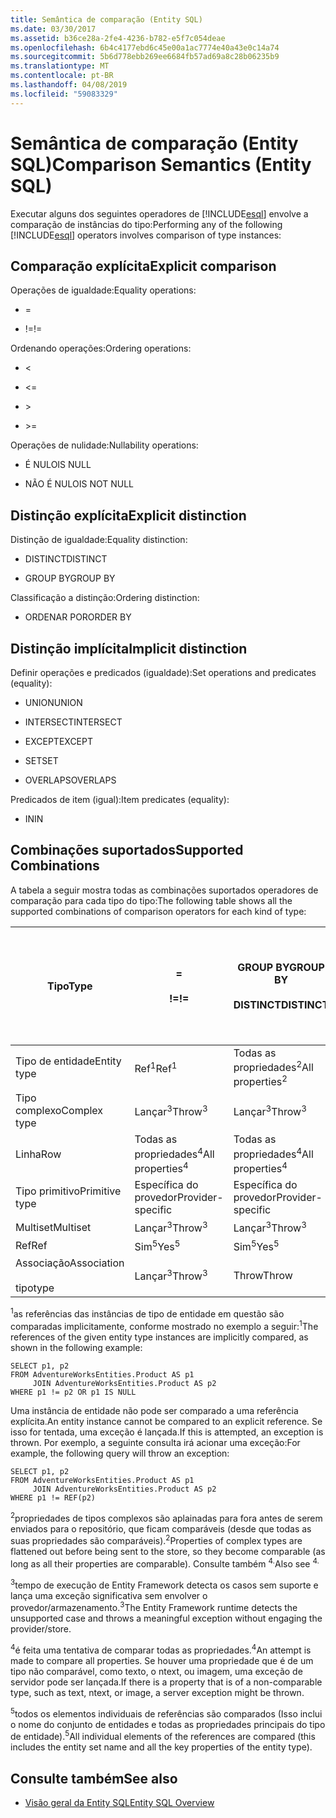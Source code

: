 ```yaml
---
title: Semântica de comparação (Entity SQL)
ms.date: 03/30/2017
ms.assetid: b36ce28a-2fe4-4236-b782-e5f7c054deae
ms.openlocfilehash: 6b4c4177ebd6c45e00a1ac7774e40a43e0c14a74
ms.sourcegitcommit: 5b6d778ebb269ee6684fb57ad69a8c28b06235b9
ms.translationtype: MT
ms.contentlocale: pt-BR
ms.lasthandoff: 04/08/2019
ms.locfileid: "59083329"
---
```

# <a name="comparison-semantics-entity-sql"></a><span data-ttu-id="0aa0a-102">Semântica de comparação (Entity SQL)</span><span class="sxs-lookup"><span data-stu-id="0aa0a-102">Comparison Semantics (Entity SQL)</span></span>
<span data-ttu-id="0aa0a-103">Executar alguns dos seguintes operadores de [!INCLUDE[esql](../../../../../../includes/esql-md.md)] envolve a comparação de instâncias do tipo:</span><span class="sxs-lookup"><span data-stu-id="0aa0a-103">Performing any of the following [!INCLUDE[esql](../../../../../../includes/esql-md.md)] operators involves comparison of type instances:</span></span>  
  
## <a name="explicit-comparison"></a><span data-ttu-id="0aa0a-104">Comparação explícita</span><span class="sxs-lookup"><span data-stu-id="0aa0a-104">Explicit comparison</span></span>  
 <span data-ttu-id="0aa0a-105">Operações de igualdade:</span><span class="sxs-lookup"><span data-stu-id="0aa0a-105">Equality operations:</span></span>  
  
-   =  
  
-   <span data-ttu-id="0aa0a-106">!=</span><span class="sxs-lookup"><span data-stu-id="0aa0a-106">!=</span></span>  
  
 <span data-ttu-id="0aa0a-107">Ordenando operações:</span><span class="sxs-lookup"><span data-stu-id="0aa0a-107">Ordering operations:</span></span>  
  
-   <  
  
-   \<=  
  
-   \>  
  
-   \>=  
  
 <span data-ttu-id="0aa0a-108">Operações de nulidade:</span><span class="sxs-lookup"><span data-stu-id="0aa0a-108">Nullability operations:</span></span>  
  
-   <span data-ttu-id="0aa0a-109">É NULO</span><span class="sxs-lookup"><span data-stu-id="0aa0a-109">IS NULL</span></span>  
  
-   <span data-ttu-id="0aa0a-110">NÃO É NULO</span><span class="sxs-lookup"><span data-stu-id="0aa0a-110">IS NOT NULL</span></span>  
  
## <a name="explicit-distinction"></a><span data-ttu-id="0aa0a-111">Distinção explícita</span><span class="sxs-lookup"><span data-stu-id="0aa0a-111">Explicit distinction</span></span>  
 <span data-ttu-id="0aa0a-112">Distinção de igualdade:</span><span class="sxs-lookup"><span data-stu-id="0aa0a-112">Equality distinction:</span></span>  
  
-   <span data-ttu-id="0aa0a-113">DISTINCT</span><span class="sxs-lookup"><span data-stu-id="0aa0a-113">DISTINCT</span></span>  
  
-   <span data-ttu-id="0aa0a-114">GROUP BY</span><span class="sxs-lookup"><span data-stu-id="0aa0a-114">GROUP BY</span></span>  
  
 <span data-ttu-id="0aa0a-115">Classificação a distinção:</span><span class="sxs-lookup"><span data-stu-id="0aa0a-115">Ordering distinction:</span></span>  
  
-   <span data-ttu-id="0aa0a-116">ORDENAR POR</span><span class="sxs-lookup"><span data-stu-id="0aa0a-116">ORDER BY</span></span>  
  
## <a name="implicit-distinction"></a><span data-ttu-id="0aa0a-117">Distinção implícita</span><span class="sxs-lookup"><span data-stu-id="0aa0a-117">Implicit distinction</span></span>  
 <span data-ttu-id="0aa0a-118">Definir operações e predicados (igualdade):</span><span class="sxs-lookup"><span data-stu-id="0aa0a-118">Set operations and predicates (equality):</span></span>  
  
-   <span data-ttu-id="0aa0a-119">UNION</span><span class="sxs-lookup"><span data-stu-id="0aa0a-119">UNION</span></span>  
  
-   <span data-ttu-id="0aa0a-120">INTERSECT</span><span class="sxs-lookup"><span data-stu-id="0aa0a-120">INTERSECT</span></span>  
  
-   <span data-ttu-id="0aa0a-121">EXCEPT</span><span class="sxs-lookup"><span data-stu-id="0aa0a-121">EXCEPT</span></span>  
  
-   <span data-ttu-id="0aa0a-122">SET</span><span class="sxs-lookup"><span data-stu-id="0aa0a-122">SET</span></span>  
  
-   <span data-ttu-id="0aa0a-123">OVERLAPS</span><span class="sxs-lookup"><span data-stu-id="0aa0a-123">OVERLAPS</span></span>  
  
 <span data-ttu-id="0aa0a-124">Predicados de item (igual):</span><span class="sxs-lookup"><span data-stu-id="0aa0a-124">Item predicates (equality):</span></span>  
  
-   <span data-ttu-id="0aa0a-125">IN</span><span class="sxs-lookup"><span data-stu-id="0aa0a-125">IN</span></span>  
  
## <a name="supported-combinations"></a><span data-ttu-id="0aa0a-126">Combinações suportados</span><span class="sxs-lookup"><span data-stu-id="0aa0a-126">Supported Combinations</span></span>  
 <span data-ttu-id="0aa0a-127">A tabela a seguir mostra todas as combinações suportados operadores de comparação para cada tipo do tipo:</span><span class="sxs-lookup"><span data-stu-id="0aa0a-127">The following table shows all the supported combinations of comparison operators for each kind of type:</span></span>  
  
|**<span data-ttu-id="0aa0a-128">Tipo</span><span class="sxs-lookup"><span data-stu-id="0aa0a-128">Type</span></span>**|**=**<br /><br /> **<span data-ttu-id="0aa0a-129">!=</span><span class="sxs-lookup"><span data-stu-id="0aa0a-129">!=</span></span>**|**<span data-ttu-id="0aa0a-130">GROUP BY</span><span class="sxs-lookup"><span data-stu-id="0aa0a-130">GROUP BY</span></span>**<br /><br /> **<span data-ttu-id="0aa0a-131">DISTINCT</span><span class="sxs-lookup"><span data-stu-id="0aa0a-131">DISTINCT</span></span>**|**<span data-ttu-id="0aa0a-132">UNION</span><span class="sxs-lookup"><span data-stu-id="0aa0a-132">UNION</span></span>**<br /><br /> **<span data-ttu-id="0aa0a-133">INTERSECT</span><span class="sxs-lookup"><span data-stu-id="0aa0a-133">INTERSECT</span></span>**<br /><br /> **<span data-ttu-id="0aa0a-134">EXCEPT</span><span class="sxs-lookup"><span data-stu-id="0aa0a-134">EXCEPT</span></span>**<br /><br /> **<span data-ttu-id="0aa0a-135">SET</span><span class="sxs-lookup"><span data-stu-id="0aa0a-135">SET</span></span>**<br /><br /> **<span data-ttu-id="0aa0a-136">OVERLAPS</span><span class="sxs-lookup"><span data-stu-id="0aa0a-136">OVERLAPS</span></span>**|**<span data-ttu-id="0aa0a-137">IN</span><span class="sxs-lookup"><span data-stu-id="0aa0a-137">IN</span></span>**|**<span data-ttu-id="0aa0a-138"><   <=</span><span class="sxs-lookup"><span data-stu-id="0aa0a-138"><   <=</span></span>**<br /><br /> **<span data-ttu-id="0aa0a-139">>   >=</span><span class="sxs-lookup"><span data-stu-id="0aa0a-139">>   >=</span></span>**|**<span data-ttu-id="0aa0a-140">ORDENAR POR</span><span class="sxs-lookup"><span data-stu-id="0aa0a-140">ORDER BY</span></span>**|**<span data-ttu-id="0aa0a-141">É NULO</span><span class="sxs-lookup"><span data-stu-id="0aa0a-141">IS NULL</span></span>**<br /><br /> **<span data-ttu-id="0aa0a-142">NÃO É NULO</span><span class="sxs-lookup"><span data-stu-id="0aa0a-142">IS NOT NULL</span></span>**|  
|-|-|-|-|-|-|-|-|  
|<span data-ttu-id="0aa0a-143">Tipo de entidade</span><span class="sxs-lookup"><span data-stu-id="0aa0a-143">Entity type</span></span>|<span data-ttu-id="0aa0a-144">Ref<sup>1</sup></span><span class="sxs-lookup"><span data-stu-id="0aa0a-144">Ref<sup>1</sup></span></span>|<span data-ttu-id="0aa0a-145">Todas as propriedades<sup>2</sup></span><span class="sxs-lookup"><span data-stu-id="0aa0a-145">All properties<sup>2</sup></span></span>|<span data-ttu-id="0aa0a-146">Todas as propriedades<sup>2</sup></span><span class="sxs-lookup"><span data-stu-id="0aa0a-146">All properties<sup>2</sup></span></span>|<span data-ttu-id="0aa0a-147">Todas as propriedades<sup>2</sup></span><span class="sxs-lookup"><span data-stu-id="0aa0a-147">All properties<sup>2</sup></span></span>|<span data-ttu-id="0aa0a-148">Lançar<sup>3</sup></span><span class="sxs-lookup"><span data-stu-id="0aa0a-148">Throw<sup>3</sup></span></span>|<span data-ttu-id="0aa0a-149">Lançar<sup>3</sup></span><span class="sxs-lookup"><span data-stu-id="0aa0a-149">Throw<sup>3</sup></span></span>|<span data-ttu-id="0aa0a-150">Ref<sup>1</sup></span><span class="sxs-lookup"><span data-stu-id="0aa0a-150">Ref<sup>1</sup></span></span>|  
|<span data-ttu-id="0aa0a-151">Tipo complexo</span><span class="sxs-lookup"><span data-stu-id="0aa0a-151">Complex type</span></span>|<span data-ttu-id="0aa0a-152">Lançar<sup>3</sup></span><span class="sxs-lookup"><span data-stu-id="0aa0a-152">Throw<sup>3</sup></span></span>|<span data-ttu-id="0aa0a-153">Lançar<sup>3</sup></span><span class="sxs-lookup"><span data-stu-id="0aa0a-153">Throw<sup>3</sup></span></span>|<span data-ttu-id="0aa0a-154">Lançar<sup>3</sup></span><span class="sxs-lookup"><span data-stu-id="0aa0a-154">Throw<sup>3</sup></span></span>|<span data-ttu-id="0aa0a-155">Lançar<sup>3</sup></span><span class="sxs-lookup"><span data-stu-id="0aa0a-155">Throw<sup>3</sup></span></span>|<span data-ttu-id="0aa0a-156">Lançar<sup>3</sup></span><span class="sxs-lookup"><span data-stu-id="0aa0a-156">Throw<sup>3</sup></span></span>|<span data-ttu-id="0aa0a-157">Lançar<sup>3</sup></span><span class="sxs-lookup"><span data-stu-id="0aa0a-157">Throw<sup>3</sup></span></span>|<span data-ttu-id="0aa0a-158">Lançar<sup>3</sup></span><span class="sxs-lookup"><span data-stu-id="0aa0a-158">Throw<sup>3</sup></span></span>|  
|<span data-ttu-id="0aa0a-159">Linha</span><span class="sxs-lookup"><span data-stu-id="0aa0a-159">Row</span></span>|<span data-ttu-id="0aa0a-160">Todas as propriedades<sup>4</sup></span><span class="sxs-lookup"><span data-stu-id="0aa0a-160">All properties<sup>4</sup></span></span>|<span data-ttu-id="0aa0a-161">Todas as propriedades<sup>4</sup></span><span class="sxs-lookup"><span data-stu-id="0aa0a-161">All properties<sup>4</sup></span></span>|<span data-ttu-id="0aa0a-162">Todas as propriedades<sup>4</sup></span><span class="sxs-lookup"><span data-stu-id="0aa0a-162">All properties<sup>4</sup></span></span>|<span data-ttu-id="0aa0a-163">Lançar<sup>3</sup></span><span class="sxs-lookup"><span data-stu-id="0aa0a-163">Throw<sup>3</sup></span></span>|<span data-ttu-id="0aa0a-164">Lançar<sup>3</sup></span><span class="sxs-lookup"><span data-stu-id="0aa0a-164">Throw<sup>3</sup></span></span>|<span data-ttu-id="0aa0a-165">Todas as propriedades<sup>4</sup></span><span class="sxs-lookup"><span data-stu-id="0aa0a-165">All properties<sup>4</sup></span></span>|<span data-ttu-id="0aa0a-166">Lançar<sup>3</sup></span><span class="sxs-lookup"><span data-stu-id="0aa0a-166">Throw<sup>3</sup></span></span>|  
|<span data-ttu-id="0aa0a-167">Tipo primitivo</span><span class="sxs-lookup"><span data-stu-id="0aa0a-167">Primitive type</span></span>|<span data-ttu-id="0aa0a-168">Específica do provedor</span><span class="sxs-lookup"><span data-stu-id="0aa0a-168">Provider-specific</span></span>|<span data-ttu-id="0aa0a-169">Específica do provedor</span><span class="sxs-lookup"><span data-stu-id="0aa0a-169">Provider-specific</span></span>|<span data-ttu-id="0aa0a-170">Específica do provedor</span><span class="sxs-lookup"><span data-stu-id="0aa0a-170">Provider-specific</span></span>|<span data-ttu-id="0aa0a-171">Específica do provedor</span><span class="sxs-lookup"><span data-stu-id="0aa0a-171">Provider-specific</span></span>|<span data-ttu-id="0aa0a-172">Específica do provedor</span><span class="sxs-lookup"><span data-stu-id="0aa0a-172">Provider-specific</span></span>|<span data-ttu-id="0aa0a-173">Específica do provedor</span><span class="sxs-lookup"><span data-stu-id="0aa0a-173">Provider-specific</span></span>|<span data-ttu-id="0aa0a-174">Específica do provedor</span><span class="sxs-lookup"><span data-stu-id="0aa0a-174">Provider-specific</span></span>|  
|<span data-ttu-id="0aa0a-175">Multiset</span><span class="sxs-lookup"><span data-stu-id="0aa0a-175">Multiset</span></span>|<span data-ttu-id="0aa0a-176">Lançar<sup>3</sup></span><span class="sxs-lookup"><span data-stu-id="0aa0a-176">Throw<sup>3</sup></span></span>|<span data-ttu-id="0aa0a-177">Lançar<sup>3</sup></span><span class="sxs-lookup"><span data-stu-id="0aa0a-177">Throw<sup>3</sup></span></span>|<span data-ttu-id="0aa0a-178">Lançar<sup>3</sup></span><span class="sxs-lookup"><span data-stu-id="0aa0a-178">Throw<sup>3</sup></span></span>|<span data-ttu-id="0aa0a-179">Lançar<sup>3</sup></span><span class="sxs-lookup"><span data-stu-id="0aa0a-179">Throw<sup>3</sup></span></span>|<span data-ttu-id="0aa0a-180">Lançar<sup>3</sup></span><span class="sxs-lookup"><span data-stu-id="0aa0a-180">Throw<sup>3</sup></span></span>|<span data-ttu-id="0aa0a-181">Lançar<sup>3</sup></span><span class="sxs-lookup"><span data-stu-id="0aa0a-181">Throw<sup>3</sup></span></span>|<span data-ttu-id="0aa0a-182">Lançar<sup>3</sup></span><span class="sxs-lookup"><span data-stu-id="0aa0a-182">Throw<sup>3</sup></span></span>|  
|<span data-ttu-id="0aa0a-183">Ref</span><span class="sxs-lookup"><span data-stu-id="0aa0a-183">Ref</span></span>|<span data-ttu-id="0aa0a-184">Sim<sup>5</sup></span><span class="sxs-lookup"><span data-stu-id="0aa0a-184">Yes<sup>5</sup></span></span>|<span data-ttu-id="0aa0a-185">Sim<sup>5</sup></span><span class="sxs-lookup"><span data-stu-id="0aa0a-185">Yes<sup>5</sup></span></span>|<span data-ttu-id="0aa0a-186">Sim<sup>5</sup></span><span class="sxs-lookup"><span data-stu-id="0aa0a-186">Yes<sup>5</sup></span></span>|<span data-ttu-id="0aa0a-187">Sim<sup>5</sup></span><span class="sxs-lookup"><span data-stu-id="0aa0a-187">Yes<sup>5</sup></span></span>|<span data-ttu-id="0aa0a-188">Throw</span><span class="sxs-lookup"><span data-stu-id="0aa0a-188">Throw</span></span>|<span data-ttu-id="0aa0a-189">Throw</span><span class="sxs-lookup"><span data-stu-id="0aa0a-189">Throw</span></span>|<span data-ttu-id="0aa0a-190">Sim<sup>5</sup></span><span class="sxs-lookup"><span data-stu-id="0aa0a-190">Yes<sup>5</sup></span></span>|  
|<span data-ttu-id="0aa0a-191">Associação</span><span class="sxs-lookup"><span data-stu-id="0aa0a-191">Association</span></span><br /><br /> <span data-ttu-id="0aa0a-192">tipo</span><span class="sxs-lookup"><span data-stu-id="0aa0a-192">type</span></span>|<span data-ttu-id="0aa0a-193">Lançar<sup>3</sup></span><span class="sxs-lookup"><span data-stu-id="0aa0a-193">Throw<sup>3</sup></span></span>|<span data-ttu-id="0aa0a-194">Throw</span><span class="sxs-lookup"><span data-stu-id="0aa0a-194">Throw</span></span>|<span data-ttu-id="0aa0a-195">Throw</span><span class="sxs-lookup"><span data-stu-id="0aa0a-195">Throw</span></span>|<span data-ttu-id="0aa0a-196">Throw</span><span class="sxs-lookup"><span data-stu-id="0aa0a-196">Throw</span></span>|<span data-ttu-id="0aa0a-197">Lançar<sup>3</sup></span><span class="sxs-lookup"><span data-stu-id="0aa0a-197">Throw<sup>3</sup></span></span>|<span data-ttu-id="0aa0a-198">Lançar<sup>3</sup></span><span class="sxs-lookup"><span data-stu-id="0aa0a-198">Throw<sup>3</sup></span></span>|<span data-ttu-id="0aa0a-199">Lançar<sup>3</sup></span><span class="sxs-lookup"><span data-stu-id="0aa0a-199">Throw<sup>3</sup></span></span>|  
  
 <span data-ttu-id="0aa0a-200"><sup>1</sup>as referências das instâncias de tipo de entidade em questão são comparadas implicitamente, conforme mostrado no exemplo a seguir:</span><span class="sxs-lookup"><span data-stu-id="0aa0a-200"><sup>1</sup>The references of the given entity type instances are implicitly compared, as shown in the following example:</span></span>  
  
```  
SELECT p1, p2   
FROM AdventureWorksEntities.Product AS p1   
     JOIN AdventureWorksEntities.Product AS p2   
WHERE p1 != p2 OR p1 IS NULL  
```  
  
 <span data-ttu-id="0aa0a-201">Uma instância de entidade não pode ser comparado a uma referência explícita.</span><span class="sxs-lookup"><span data-stu-id="0aa0a-201">An entity instance cannot be compared to an explicit reference.</span></span> <span data-ttu-id="0aa0a-202">Se isso for tentada, uma exceção é lançada.</span><span class="sxs-lookup"><span data-stu-id="0aa0a-202">If this is attempted, an exception is thrown.</span></span> <span data-ttu-id="0aa0a-203">Por exemplo, a seguinte consulta irá acionar uma exceção:</span><span class="sxs-lookup"><span data-stu-id="0aa0a-203">For example, the following query will throw an exception:</span></span>  
  
```  
SELECT p1, p2   
FROM AdventureWorksEntities.Product AS p1   
     JOIN AdventureWorksEntities.Product AS p2   
WHERE p1 != REF(p2)  
```  
  
 <span data-ttu-id="0aa0a-204"><sup>2</sup>propriedades de tipos complexos são aplainadas para fora antes de serem enviados para o repositório, que ficam comparáveis (desde que todas as suas propriedades são comparáveis).</span><span class="sxs-lookup"><span data-stu-id="0aa0a-204"><sup>2</sup>Properties of complex types are flattened out before being sent to the store, so they become comparable (as long as all their properties are comparable).</span></span> <span data-ttu-id="0aa0a-205">Consulte também <sup>4.</sup></span><span class="sxs-lookup"><span data-stu-id="0aa0a-205">Also see <sup>4.</sup></span></span>  
  
 <span data-ttu-id="0aa0a-206"><sup>3</sup>tempo de execução de Entity Framework detecta os casos sem suporte e lança uma exceção significativa sem envolver o provedor/armazenamento.</span><span class="sxs-lookup"><span data-stu-id="0aa0a-206"><sup>3</sup>The Entity Framework runtime detects the unsupported case and throws a meaningful exception without engaging the provider/store.</span></span>  
  
 <span data-ttu-id="0aa0a-207"><sup>4</sup>é feita uma tentativa de comparar todas as propriedades.</span><span class="sxs-lookup"><span data-stu-id="0aa0a-207"><sup>4</sup>An attempt is made to compare all properties.</span></span> <span data-ttu-id="0aa0a-208">Se houver uma propriedade que é de um tipo não comparável, como texto, o ntext, ou imagem, uma exceção de servidor pode ser lançada.</span><span class="sxs-lookup"><span data-stu-id="0aa0a-208">If there is a property that is of a non-comparable type, such as text, ntext, or image, a server exception might be thrown.</span></span>  
  
 <span data-ttu-id="0aa0a-209"><sup>5</sup>todos os elementos individuais de referências são comparados (Isso inclui o nome do conjunto de entidades e todas as propriedades principais do tipo de entidade).</span><span class="sxs-lookup"><span data-stu-id="0aa0a-209"><sup>5</sup>All individual elements of the references are compared (this includes the entity set name and all the key properties of the entity type).</span></span>  
  
## <a name="see-also"></a><span data-ttu-id="0aa0a-210">Consulte também</span><span class="sxs-lookup"><span data-stu-id="0aa0a-210">See also</span></span>

- [<span data-ttu-id="0aa0a-211">Visão geral da Entity SQL</span><span class="sxs-lookup"><span data-stu-id="0aa0a-211">Entity SQL Overview</span></span>](../../../../../../docs/framework/data/adonet/ef/language-reference/entity-sql-overview.md)
